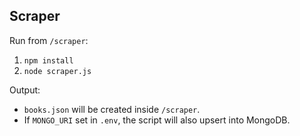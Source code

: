 Scraper
-------
Run from `/scraper`:

1. `npm install`
2. `node scraper.js`

Output:
- `books.json` will be created inside `/scraper`.
- If `MONGO_URI` set in `.env`, the script will also upsert into MongoDB.
